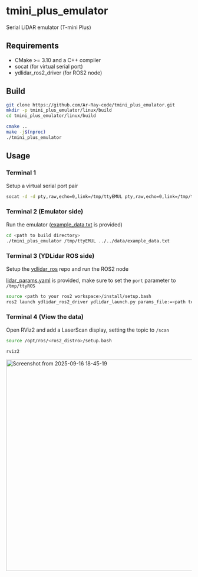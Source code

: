 # tmini_plus_emulator
Serial LiDAR emulator (T-mini Plus)

## Requirements
- CMake >= 3.10 and a C++ compiler
- socat (for virtual serial port)
- ydlidar_ros2_driver (for ROS2 node)

## Build
```bash
git clone https://github.com/Ar-Ray-code/tmini_plus_emulator.git
mkdir -p tmini_plus_emulator/linux/build
cd tmini_plus_emulator/linux/build

cmake ..
make -j$(nproc)
./tmini_plus_emulator
```

## Usage

### Terminal 1
Setup a virtual serial port pair

```bash
socat -d -d pty,raw,echo=0,link=/tmp/ttyEMUL pty,raw,echo=0,link=/tmp/ttyROS
```

### Terminal 2 (Emulator side)

Run the emulator ([example_data.txt](data/example_data.txt) is provided)

```bash
cd <path to build directory>
./tmini_plus_emulator /tmp/ttyEMUL ../../data/example_data.txt
```

### Terminal 3 (YDLidar ROS side)

Setup the [ydlidar_ros](https://github.com/YDLIDAR/ydlidar_ros2_driver) repo and run the ROS2 node

[lidar_params.yaml](config/lidar_params.yaml) is provided, make sure to set the `port` parameter to `/tmp/ttyROS`

```bash
source <path to your ros2 workspace>/install/setup.bash
ros2 launch ydlidar_ros2_driver ydlidar_launch.py params_file:=<path to lidar_params.yaml>
```

### Terminal 4 (View the data)
Open RViz2 and add a LaserScan display, setting the topic to `/scan`

```bash
source /opt/ros/<ros2_distro>/setup.bash

rviz2
```
<img width="885" height="572" alt="Screenshot from 2025-09-16 18-45-19" src="https://github.com/user-attachments/assets/1053105b-7d19-450f-9854-ebad7b881f96" />



